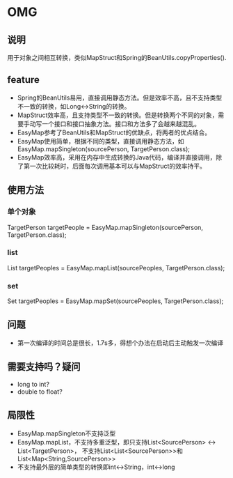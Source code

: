 # OMG
## 说明
用于对象之间相互转换，类似MapStruct和Spring的BeanUtils.copyProperties().
## feature
- Spring的BeanUtils易用，直接调用静态方法。但是效率不高，且不支持类型不一致的转换，如Long<-\>String的转换。 
- MapStruct效率高，且支持类型不一致的转换。但是转换两个不同的对象，需要手动写一个接口和接口抽象方法。接口和方法多了会越来越混乱。 
- EasyMap参考了BeanUtils和MapStruct的优缺点，将两者的优点结合。
- EasyMap使用简单，根据不同的类型，直接调用静态方法，如EasyMap.mapSingleton(sourcePerson, TargetPerson.class);
- EasyMap效率高，采用在内存中生成转换的Java代码，编译并直接调用，除了第一次比较耗时，后面每次调用基本可以与MapStruct的效率持平。
## 使用方法  
### 单个对象
TargetPerson targetPeople = EasyMap.mapSingleton(sourcePerson, TargetPerson.class);  
### list
List<TargetPerson> targetPeoples = EasyMap.mapList(sourcePeoples, TargetPerson.class);  
### set  
Set<TargetPerson> targetPeoples = EasyMap.mapSet(sourcePeoples, TargetPerson.class);  
## 问题
- 第一次编译的时间总是很长，1.7s多，得想个办法在启动后主动触发一次编译  
## 需要支持吗？疑问  
- long to int?  
- double to float?  
## 局限性
- EasyMap.mapSingleton不支持泛型
- EasyMap.mapList，不支持多重泛型，即只支持List<SourcePerson\> <\-\> List\<TargetPerson\>，
  不支持List<List<SourcePerson\>\>和List<Map<String,SourcePerson\>\>  
- 不支持最外层的简单类型的转换即int<->String，int<->long
